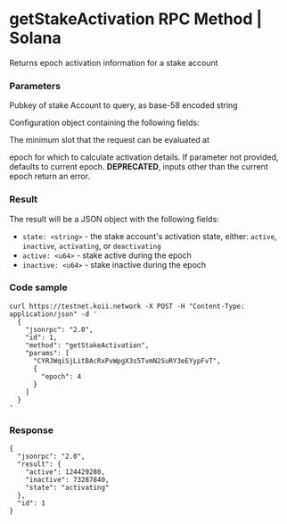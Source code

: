 # getStakeActivation RPC Method | Solana
Returns epoch activation information for a stake account

### Parameters #

Pubkey of stake Account to query, as base-58 encoded string

Configuration object containing the following fields:

The minimum slot that the request can be evaluated at

epoch for which to calculate activation details. If parameter not provided, defaults to current epoch. **DEPRECATED**, inputs other than the current epoch return an error.

### Result #

The result will be a JSON object with the following fields:

*   `state: <string>` - the stake account's activation state, either: `active`, `inactive`, `activating`, or `deactivating`
*   `active: <u64>` - stake active during the epoch
*   `inactive: <u64>` - stake inactive during the epoch

### Code sample #

```
curl https://testnet.koii.network -X POST -H "Content-Type: application/json" -d '
  {
    "jsonrpc": "2.0",
    "id": 1,
    "method": "getStakeActivation",
    "params": [
      "CYRJWqiSjLitBAcRxPvWpgX3s5TvmN2SuRY3eEYypFvT",
      {
        "epoch": 4
      }
    ]
  }
'
```


### Response #

```
{
  "jsonrpc": "2.0",
  "result": {
    "active": 124429280,
    "inactive": 73287840,
    "state": "activating"
  },
  "id": 1
}
```

